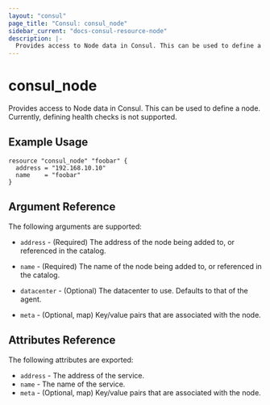 ```yaml
---
layout: "consul"
page_title: "Consul: consul_node"
sidebar_current: "docs-consul-resource-node"
description: |-
  Provides access to Node data in Consul. This can be used to define a node.
---
```


# consul_node

Provides access to Node data in Consul. This can be used to define a
node. Currently, defining health checks is not supported.

## Example Usage

```hcl
resource "consul_node" "foobar" {
  address = "192.168.10.10"
  name    = "foobar"
}
```

## Argument Reference

The following arguments are supported:

* `address` - (Required) The address of the node being added to,
  or referenced in the catalog.

* `name` - (Required) The name of the node being added to, or
  referenced in the catalog.

* `datacenter` - (Optional) The datacenter to use. Defaults to that of the agent.

* `meta` - (Optional, map) Key/value pairs that are associated with the node.

## Attributes Reference

The following attributes are exported:

* `address` - The address of the service.
* `name` - The name of the service.
* `meta` - (Optional, map) Key/value pairs that are associated with the node.
